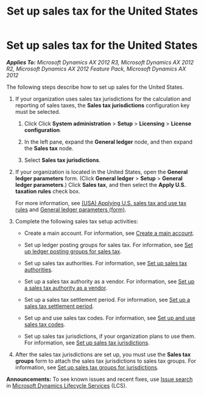 ﻿---
title: Set up sales tax for the United States
TOCTitle: Set up sales tax for the United States
ms:assetid: 77fe630e-dd16-473c-a0c0-9ce0779553eb
ms:mtpsurl: https://technet.microsoft.com/en-us/library/Aa550046(v=AX.60)
ms:contentKeyID: 36058217
ms.date: 04/18/2014
mtps_version: v=AX.60
f1_keywords:
- U. S. sales tax
- U.S. sales tax
- United States sales tax
---

# Set up sales tax for the United States 


_**Applies To:** Microsoft Dynamics AX 2012 R3, Microsoft Dynamics AX 2012 R2, Microsoft Dynamics AX 2012 Feature Pack, Microsoft Dynamics AX 2012_

The following steps describe how to set up sales for the United States.

1.  If your organization uses sales tax jurisdictions for the calculation and reporting of sales taxes, the **Sales tax jurisdictions** configuration key must be selected.
    
    1.  Click Click **System administration** \> **Setup** \> **Licensing** \> **License configuration**.
    
    2.  In the left pane, expand the **General ledger** node, and then expand the **Sales tax** node.
    
    3.  Select **Sales tax jurisdictions**.

2.  If your organization is located in the United States, open the **General ledger parameters** form. (Click **General ledger** \> **Setup** \> **General ledger parameters**.) Click **Sales tax**, and then select the **Apply U.S. taxation rules** check box.
    
    For more information, see [(USA) Applying U.S. sales tax and use tax rules](usa-applying-u-s-sales-tax-and-use-tax-rules.md) and [General ledger parameters (form)](https://technet.microsoft.com/en-us/library/aa557286\(v=ax.60\)).

3.  Complete the following sales tax setup activities:
    
      - Create a main account. For information, see [Create a main account](create-a-main-account.md).
    
      - Set up ledger posting groups for sales tax. For information, see [Set up ledger posting groups for sales tax](set-up-ledger-posting-groups-for-sales-tax.md).
    
      - Set up sales tax authorities. For information, see [Set up sales tax authorities](set-up-sales-tax-authorities.md).
    
      - Set up a sales tax authority as a vendor. For information, see [Set up a sales tax authority as a vendor](set-up-a-sales-tax-authority-as-a-vendor.md).
    
      - Set up a sales tax settlement period. For information, see [Set up a sales tax settlement period](set-up-a-sales-tax-settlement-period.md).
    
      - Set up and use sales tax codes. For information, see [Set up and use sales tax codes](set-up-and-use-sales-tax-codes.md).
    
      - Set up sales tax jurisdictions, if your organization plans to use them. For information, see [Set up sales tax jurisdictions](set-up-sales-tax-jurisdictions.md).

4.  After the sales tax jurisdictions are set up, you must use the **Sales tax groups** form to attach the sales tax jurisdictions to sales tax groups. For information, see [Set up sales tax groups for jurisdictions](set-up-sales-tax-groups-for-jurisdictions.md).

  
**Announcements:** To see known issues and recent fixes, use [Issue search](http://go.microsoft.com/fwlink/?linkid=389258) in [Microsoft Dynamics Lifecycle Services](http://go.microsoft.com/fwlink/?linkid=306505) (LCS).

